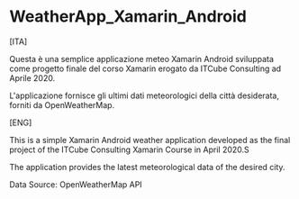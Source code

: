 # WeatherApp_Xamarin_Android

[ITA]

Questa è una semplice applicazione meteo Xamarin Android 
sviluppata come progetto finale del corso Xamarin erogato da ITCube Consulting ad Aprile 2020.

L'applicazione fornisce gli ultimi dati meteorologici della città desiderata, forniti da OpenWeatherMap.

[ENG]

This is a simple Xamarin Android weather application
developed as the final project of the ITCube Consulting Xamarin Course in April 2020.S

The application provides the latest meteorological data of the desired city.

Data Source: OpenWeatherMap API






